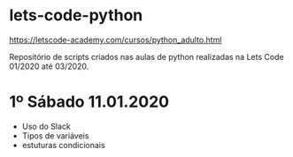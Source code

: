 # lets-code-python
https://letscode-academy.com/cursos/python_adulto.html

Repositório de scripts criados nas aulas de python realizadas na Lets Code 01/2020 até 03/2020.

# 1º Sábado 11.01.2020

- Uso do Slack 
- Tipos de variáveis 
- estuturas condicionais
